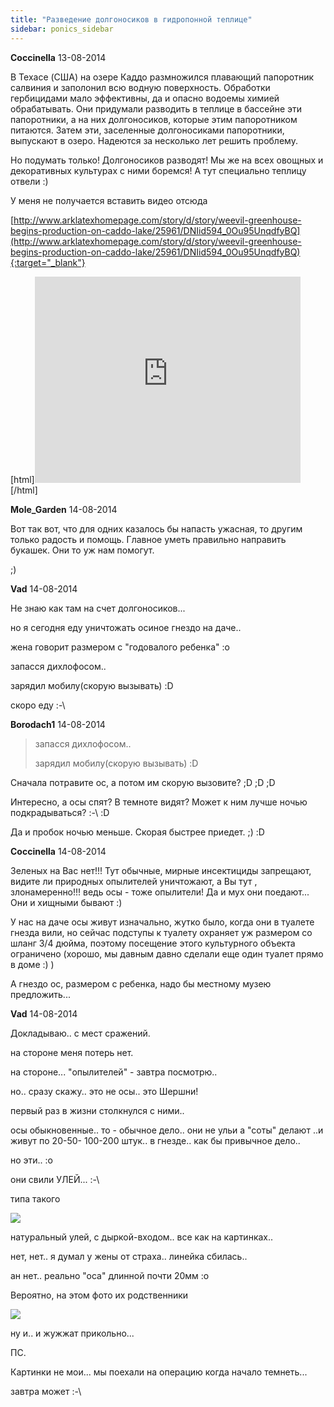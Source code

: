 ```yaml
---
title: "Разведение долгоносиков в гидропонной теплице"
sidebar: ponics_sidebar
---
```


**Coccinella** 13-08-2014

В Техасе (CША) на озере Каддо размножился плавающий папоротник салвиния и заполонил всю водную поверхность. Обработки гербицидами мало эффективны, да и опасно водоемы химией обрабатывать. Они придумали разводить в теплице в бассейне эти папоротники, а на них долгоносиков, которые этим папоротником питаются. Затем эти, заселенные долгоносиками папоротники, выпускают в озеро. Надеются за несколько лет решить проблему. 

Но подумать только! Долгоносиков разводят! Мы же на всех овощных и декоративных культурах с ними боремся! А тут специально теплицу отвели :)

У меня не получается вставить видео отсюда

[http://www.arklatexhomepage.com/story/d/story/weevil-greenhouse-begins-production-on-caddo-lake/25961/DNIid594_0Ou95UnqdfyBQ](http://www.arklatexhomepage.com/story/d/story/weevil-greenhouse-begins-production-on-caddo-lake/25961/DNIid594_0Ou95UnqdfyBQ){:target="_blank"}

[html]<iframe frameborder="0" scrolling="no" src="http://eplayer.clipsyndicate.com/embed/iframe?aspect_ratio=3x2&auto_start=0&pf_id=12175&rel=3&show_title=0&va_id=5233339&volume=8&windows=1" width="425" height="330"></iframe>[/html]


**Mole_Garden** 14-08-2014

Вот так вот, что для одних казалось бы напасть ужасная, то другим только радость и помощь. Главное уметь правильно направить букашек. Они то уж нам помогут.

;)


**Vad** 14-08-2014

Не знаю как там на счет долгоносиков...

но я сегодня еду уничтожать осиное гнездо на даче..

жена говорит размером с "годовалого ребенка" :o

запасся дихлофосом.. 

зарядил мобилу(скорую вызывать) :D

скоро еду :-\


**Borodach1** 14-08-2014

> запасся дихлофосом.. 
> 
> зарядил мобилу(скорую вызывать) :D

Сначала потравите ос, а потом им скорую вызовите? ;D ;D ;D

Интересно, а осы спят? В темноте видят? Может к ним лучше ночью подкрадываться? :-\ :D

Да и пробок ночью меньше. Скорая быстрее приедет. ;) :D


**Coccinella** 14-08-2014

Зеленых на Вас нет!!! Тут обычные, мирные инсектициды запрещают, видите ли природных опылителей уничтожают, а Вы тут , злонамеренно!!! ведь осы - тоже опылители! Да и мух они поедают... Они и хищными бывают :) 

У нас на даче осы живут изначально, жутко было, когда они в туалете гнезда вили, но сейчас подступы к туалету охраняет уж размером со шланг 3/4 дюйма, поэтому посещение этого культурного объекта ограничено (хорошо, мы давным давно сделали еще один туалет прямо в доме :) ) 

А гнездо ос, размером с ребенка, надо бы местному музею предложить...


**Vad** 14-08-2014

Докладываю.. с мест сражений.

на стороне меня потерь нет.

на стороне... "опылителей" - завтра посмотрю..

но.. сразу скажу.. это не осы.. это Шершни!

первый раз в жизни столкнулся с ними..

осы обыкновенные.. то - обычное дело.. они не ульи а "соты" делают ..и живут по 20-50- 100-200 штук.. в гнезде.. как бы привычное дело..

но эти.. :o

они свили УЛЕЙ... :-\

типа такого

![](http://fishmonger.ru/04-09-05/04-09-05-268.jpg)

натуральный улей, с дыркой-входом.. все как на картинках..

нет, нет.. я думал у жены от страха.. линейка сбилась..

ан нет.. реально "оса" длинной почти 20мм :o

Вероятно, на этом фото их родственники

![](http://image.nanopress.it/628X0/donna/tuttogratis/it/wp-content/uploads/2012/07/Puntura-di-calabrone-cosa-fare-se-interessa-i-bambini.jpg)

ну и.. и жужжат прикольно...

ПС.

Картинки не мои... мы поехали на операцию когда начало темнеть... 

завтра может :-\


